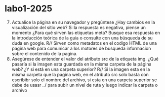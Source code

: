 # labo1-2025
7. Actualice la página en su navegador y pregúntese ¿Hay cambios en la visualización del sitio web? Si la
respuesta es negativa, piense un momento ¿Para qué sirven las etiquetas meta? Busque esa respuesta en la
introducción teórica de la guía o consulte con una búsqueda de su duda en google.
R// Sirven como metadatos en el codigo HTML de una pagina web para comunicar a los motores de busqueda informacion sobre
el contenido de la pagina.
9. Asegúrese de entender el valor del atributo src de la etiqueta img. ¿Qué pasaría si la imagen esta guardada
en la misma carpeta de la página web? ¿Y si está en una carpeta superior?
R// Si la imagen esta en la misma carpeta que la pagina web, en el atributo src solo basta con escribibr solo
el nombre del archivo, si esta en una carpeta superior se debe de usasr ../ para subir un nivel de ruta y
luego indicar la carpeta o archivo 
